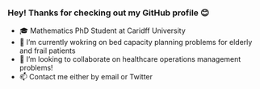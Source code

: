 ### Hey! Thanks for checking out my GitHub profile 😊

- 🎓 Mathematics PhD Student at Caridff University
- 🏥 I’m currently wokring on bed capacity planning problems for elderly and frail patients
- 👯 I’m looking to collaborate on healthcare operations management problems!
- 📫 Contact me either by email or Twitter 
